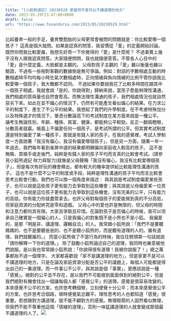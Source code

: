 ```yaml
---
title: "[小狐熊週記] 20230529 家當然不是可以不講道理的地方"
date: 2023-05-29T23:47:00+0800
draft: false
url: "https://www.foxandursa.com/2023/05/20230529.html"
---
```


比起養育一般的手足，養育雙胞胎的父母更常會被問的問題就是：你比較愛哪一個孩子？ 這真是個大哉問。如果是認真的問答，我習慣從「愛」的定義開始討論。既然你問我比較愛誰，我想先好奇一下你覺得的「愛」是什麼呢？ 不過事實上幾乎沒有人跟我認真問答。大家隨便問問，我也就隨便答答。不管各人心目中的「愛」是什麼定義，大抵都是主觀的。 父母對孩子主觀的「愛」難以衡量也難以驗證，不過有一些相對客觀的數據倒是無可爭論。例如：對話的字數相處互動的時數相處時平均均每小時生氣次數相處時，正向情緒與負向情緒的比例不管你說我比較愛哪一個孩子，我大概都不認同。 不過如果你要說我花了比較多時間在跟其中一個孩子相處，我就會說「是的，你說得對」歸納來說，當孩子愈能夠理性溝通，我們相處的質與量也自然會愈高。而無法理性溝通的孩子，我們相處情況也就自然惡劣下來。如此在並不偏心的情況下，仍然有可能產生看似偏心的結果。在力求公平的制度下，產生了不公平的結果。我想起了我們的升學制度。在不考慮特殊加分以及特殊選才的情況下，單憑分數論高下的考試制度在某方面來說是一種公平。 讓考生無論性別、年齡、種族、貧富、健康，都能夠公平較勁，反正一翻兩瞪眼，分數高者就贏。帳面上不偏愛任何一個孩子，是考試所謂的公平。但其實考試制度還是特別偏愛了某一種孩子，那就是有錢人家的孩子。在我的感覺裡，考試入學制度一方面說著「我沒有偏心，我沒有偏愛哪個孩子」，但是另一方面，隨著一年一年過去，我們每年看到雀屏中選的結果都明顯偏向家庭收入較高的孩子。 這不是賄賂、買槍手或走後門，純粹是有錢人家的孩子平均而言真的比較會考試。(請參見小狐熊週記 財力與智力)就像是父母聲稱「我沒有偏心，我沒有比較愛哪個孩子」，但是每次有好玩的機會釋出，都有較大的機率提供給比較能理性溝通的孩子。 這也不是什麼不公平的制度或手段，純粹是理性溝通的孩子平均而言比較會思考比較會行動。我們也可以換一個角度來描述： 與其說是考試制度偏愛某些孩子，也可以說是這些孩子更有能力去爭取到這些機會；與其說是父母偏愛某一位孩子，也可以說是這位孩子更有能力去爭取到這些機會。沒有完美的公平，只有能力的高低。你有能力你就盡管拿去。也許父母對每個孩子的愛能做到真的不分高低，但家庭資源的分配終究是零和遊戲。 父母心中的愛也許是無限的，但父母的時間和注意力都何其有限。大家且爭取且珍惜。在論對孩子是否偏心的時候，我可以坦承自己確實是一個偏心的人，只是我偏心的對象既不是小熊也不是小狐。 我偏愛的，是那「明是非、講道理、邏輯自洽」的人。我常跟小狐熊說：「我們不是要聽媽媽的、也不是要聽爸爸的、也不是聽小狐熊的，而是聽有道理的人的。誰有道理，我們就聽誰的。」 而當小狐熊做了不當行為的時候，我往往劈頭第一句話就說「請你解釋一下你的道理。」 除了鼓勵小狐熊論述自己的道理，我同時也樂意被他們說服。是以我也常常跟小狐熊說：「你說得很有道理！我被你說服了！」總之萬事都抬不過一個理字。 大家都喜歡說「家不是講道理的地方」，但是家更不是可以不講道理的地方。只是在論及家庭資源分配是否公平的議題上，每個人可能都提得出自己的一番道理。而一件事公不公平，與其說是個「事實」，更應該說是一種「感覺」。絕對的公平並不存在，是以我們不可能做到面面俱到的絕對公平，但是我們絕對有機會找出一個讓每個人都「感覺公平」的道理。感覺是很容易改變的。本來感覺不公平的方案，也許思考轉個彎，立刻便覺十分公平；而本來感覺很公平的方案，也許思考岔個路，頓時便覺氣忿難平。理性思考的人也都知道「感覺」很重要。若想跟對方講道理，就不能不顧對方的感覺。無理取鬧的人固然看似無理，但我們不能不尊重他這個「情緒的道理」，否則一味猛講道理的人就會變成那個最不講道理的人了。![]($https://blogger.googleusercontent.com/img/b/R29vZ2xl/AVvXsEisORC3_SDuKLCJECFoqsgXZZfkVikMVMAYIoR_1IAGdgQTbeZJpFqMD1H8sW7ODq7MnVArgXRaVRcXbl1yq-5EMfpYTiKYPJ0EjMTbFIvozMOovJsO-S9zMicBd7VRXpkZlCyXIFgr3tIPXlhEvRdAecibFfEWkwN9V2W9QGBncc-XZau0z-wvq0_u/s320/IMG_0408.JPG)


